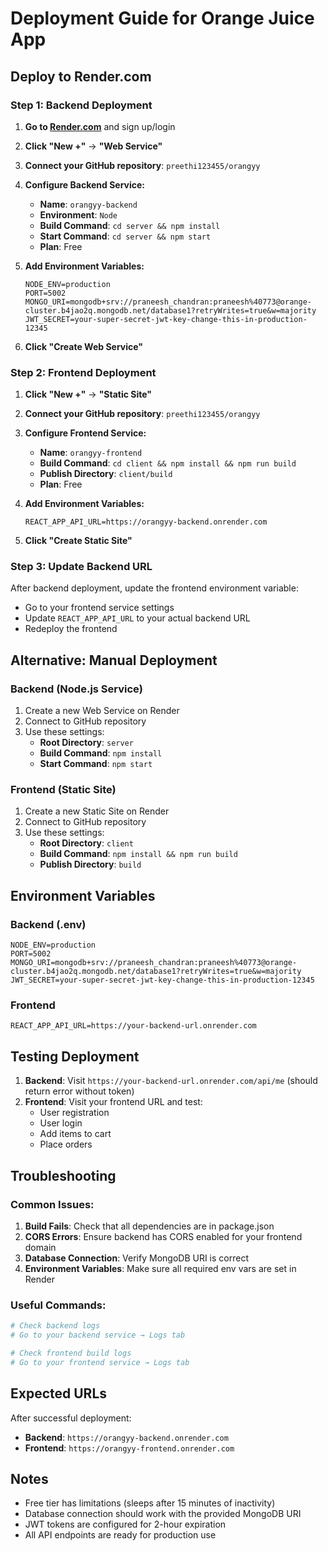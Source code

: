 # Deployment Guide for Orange Juice App

## Deploy to Render.com

### Step 1: Backend Deployment

1. **Go to [Render.com](https://render.com)** and sign up/login
2. **Click "New +"** → **"Web Service"**
3. **Connect your GitHub repository**: `preethi123455/orangyy`
4. **Configure Backend Service:**
   - **Name**: `orangyy-backend`
   - **Environment**: `Node`
   - **Build Command**: `cd server && npm install`
   - **Start Command**: `cd server && npm start`
   - **Plan**: Free

5. **Add Environment Variables:**
   ```
   NODE_ENV=production
   PORT=5002
   MONGO_URI=mongodb+srv://praneesh_chandran:praneesh%40773@orange-cluster.b4jao2q.mongodb.net/database1?retryWrites=true&w=majority
   JWT_SECRET=your-super-secret-jwt-key-change-this-in-production-12345
   ```

6. **Click "Create Web Service"**

### Step 2: Frontend Deployment

1. **Click "New +"** → **"Static Site"**
2. **Connect your GitHub repository**: `preethi123455/orangyy`
3. **Configure Frontend Service:**
   - **Name**: `orangyy-frontend`
   - **Build Command**: `cd client && npm install && npm run build`
   - **Publish Directory**: `client/build`
   - **Plan**: Free

4. **Add Environment Variables:**
   ```
   REACT_APP_API_URL=https://orangyy-backend.onrender.com
   ```

5. **Click "Create Static Site"**

### Step 3: Update Backend URL

After backend deployment, update the frontend environment variable:
- Go to your frontend service settings
- Update `REACT_APP_API_URL` to your actual backend URL
- Redeploy the frontend

## Alternative: Manual Deployment

### Backend (Node.js Service)

1. Create a new Web Service on Render
2. Connect to GitHub repository
3. Use these settings:
   - **Root Directory**: `server`
   - **Build Command**: `npm install`
   - **Start Command**: `npm start`

### Frontend (Static Site)

1. Create a new Static Site on Render
2. Connect to GitHub repository
3. Use these settings:
   - **Root Directory**: `client`
   - **Build Command**: `npm install && npm run build`
   - **Publish Directory**: `build`

## Environment Variables

### Backend (.env)
```
NODE_ENV=production
PORT=5002
MONGO_URI=mongodb+srv://praneesh_chandran:praneesh%40773@orange-cluster.b4jao2q.mongodb.net/database1?retryWrites=true&w=majority
JWT_SECRET=your-super-secret-jwt-key-change-this-in-production-12345
```

### Frontend
```
REACT_APP_API_URL=https://your-backend-url.onrender.com
```

## Testing Deployment

1. **Backend**: Visit `https://your-backend-url.onrender.com/api/me` (should return error without token)
2. **Frontend**: Visit your frontend URL and test:
   - User registration
   - User login
   - Add items to cart
   - Place orders

## Troubleshooting

### Common Issues:

1. **Build Fails**: Check that all dependencies are in package.json
2. **CORS Errors**: Ensure backend has CORS enabled for your frontend domain
3. **Database Connection**: Verify MongoDB URI is correct
4. **Environment Variables**: Make sure all required env vars are set in Render

### Useful Commands:

```bash
# Check backend logs
# Go to your backend service → Logs tab

# Check frontend build logs  
# Go to your frontend service → Logs tab
```

## Expected URLs

After successful deployment:
- **Backend**: `https://orangyy-backend.onrender.com`
- **Frontend**: `https://orangyy-frontend.onrender.com`

## Notes

- Free tier has limitations (sleeps after 15 minutes of inactivity)
- Database connection should work with the provided MongoDB URI
- JWT tokens are configured for 2-hour expiration
- All API endpoints are ready for production use
